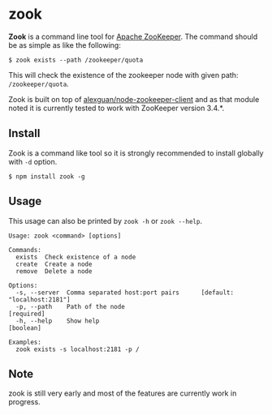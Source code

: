 # zook

**Zook** is a command line tool for [Apache ZooKeeper](http://zookeeper.apache.org/). The command should be as simple as like the following:

```
$ zook exists --path /zookeeper/quota
```

This will check the existence of the zookeeper node with given path: `/zookeeper/quota`.

Zook is built on top of [alexguan/node-zookeeper-client](https://github.com/alexguan/node-zookeeper-client) and as that module noted it is currently tested to work with ZooKeeper version 3.4.*.

## Install

Zook is a command like tool so it is strongly recommended to install globally with `-d` option.

```
$ npm install zook -g
```

## Usage

This usage can also be printed by `zook -h` or `zook --help`.

```
Usage: zook <command> [options]

Commands:
  exists  Check existence of a node
  create  Create a node
  remove  Delete a node

Options:
  -s, --server  Comma separated host:port pairs      [default: "localhost:2181"]
  -p, --path    Path of the node                                      [required]
  -h, --help    Show help                                              [boolean]

Examples:
  zook exists -s localhost:2181 -p /
```

## Note

zook is still very early and most of the features are currently work in progress.
